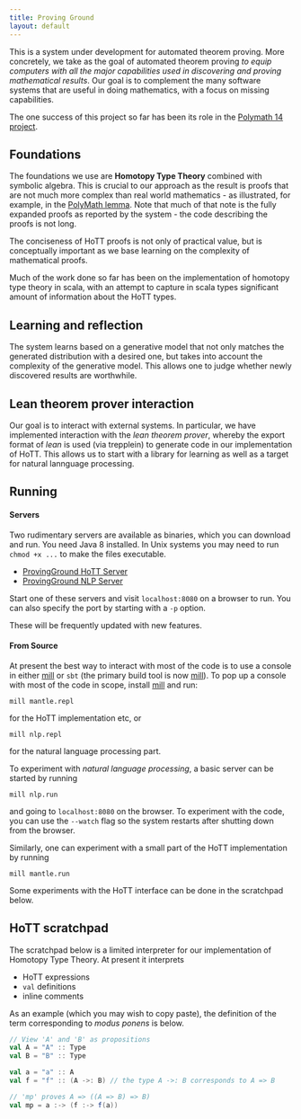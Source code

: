 ```yaml
---
title: Proving Ground
layout: default
---
```


This is a system under development for automated theorem proving. More concretely, we take as the goal of automated theorem proving _to equip computers with all the major capabilities used in discovering and proving mathematical results_.  Our goal is to complement the many software systems that are useful in doing mathematics, with a focus on missing capabilities.

The one success of this project so far has been its role in the [Polymath 14 project](http://math.iisc.ac.in/~gadgil/presentations/HomogeneousLengths.html).

## Foundations

The foundations we use are **Homotopy Type Theory** combined with symbolic algebra. This is crucial to our approach as the result is proofs that are not much more complex than real world mathematics - as illustrated, for example, in the [PolyMath lemma](tuts/internal-repetition-for-length-functions.html). Note that much of that note is the fully expanded proofs as reported by the system - the code describing the proofs is not long.

The conciseness of HoTT proofs is not only of practical value, but is conceptually important as we base learning on the complexity of mathematical proofs.

Much of the work done so far has been on the implementation of homotopy type theory in scala, with an attempt to capture in scala types significant amount of information about the HoTT types.

## Learning and reflection

The system learns based on a generative model that not only matches the generated distribution with a desired one, but takes into account the complexity of the generative model. This allows one to judge whether newly discovered results are worthwhile.

## Lean theorem prover interaction

Our goal is to interact with external systems. In particular, we have implemented interaction with the _lean theorem prover_, whereby the export format of _lean_ is used (via trepplein) to generate code in our implementation of HoTT. This allows us to start with a library for learning as well as a target for natural lannguage processing.


## Running

#### Servers

Two rudimentary servers are available as binaries, which you can download and run. You need Java 8 installed. In Unix systems you may need to run `chmod +x ...` to make the files executable.

* [ProvingGround HoTT Server](http://math.iisc.ac.in/~gadgil/proving-ground/bin/provinground-mantle-SNAPSHOT)
* [ProvingGround NLP Server](http://math.iisc.ac.in/~gadgil/proving-ground/bin/provinground-nlp-SNAPSHOT)

Start one of these servers and visit `localhost:8080` on a browser to run. You can also specify the port by starting with a `-p` option.

These will be frequently updated with new features.

#### From Source

At present the best way to interact with most of the code is to use a console in either [mill](https://www.lihaoyi.com/mill/) or `sbt` (the primary build tool is now [mill](https://www.lihaoyi.com/mill/)). To pop up a console with most of the code in scope, install [mill](https://www.lihaoyi.com/mill/) and run:
```
mill mantle.repl
```

for the HoTT implementation etc, or

```
mill nlp.repl
```
for the natural language processing part.

To experiment with _natural language processing_, a basic server can be started by running
```
mill nlp.run
```
and going to `localhost:8080` on the browser. To experiment with the code, you can use the `--watch` flag so the system restarts after shutting down from the browser.

Similarly, one can experiment with a small part of the HoTT implementation by running
```
mill mantle.run
```

Some experiments with the HoTT interface can be done in the scratchpad below.  

## HoTT scratchpad

The scratchpad below is a limited interpreter for our implementation of Homotopy Type Theory. At present it interprets

* HoTT expressions
* `val` definitions
* inline comments

As an example (which you may wish to copy paste), the definition of the term corresponding to _modus ponens_ is below.

```scala
// View 'A' and 'B' as propositions
val A = "A" :: Type
val B = "B" :: Type

val a = "a" :: A
val f = "f" :: (A ->: B) // the type A ->: B corresponds to A => B

// 'mp' proves A => ((A => B) => B)
val mp = a :-> (f :-> f(a))
```

<div id="hott-scratch"></div>
